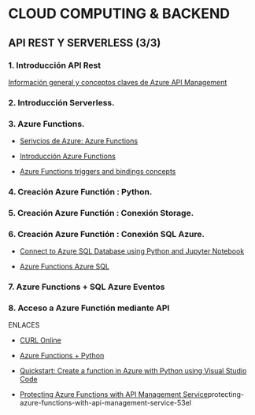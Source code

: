 
# **CLOUD COMPUTING & BACKEND**
## **API REST Y SERVERLESS (3/3)**

### 1. Introducción API Rest

[Información general y conceptos claves de Azure API Management](https://docs.microsoft.com/es-es/azure/api-management/api-management-key-concepts)

### 2. Introducción Serverless.

### 3. Azure Functions.

* [Serivcios de Azure: Azure Functions](https://azure.microsoft.com/es-es/services/functions/#overview)

* [Introducción Azure Functions](https://docs.microsoft.com/en-us/azure/azure-functions/functions-overview)

* [Azure Functions triggers and bindings concepts](https://docs.microsoft.com/en-us/azure/azure-functions/functions-triggers-bindings?tabs=csharp)

### 4. Creación Azure Functión : Python.

### 5. Creación Azure Functión : Conexión Storage.

### 6. Creación Azure Functión : Conexión SQL Azure.

* [Connect to Azure SQL Database using Python and Jupyter Notebook](https://foteinisavvidou.azurewebsites.net/connect-to-azure-sql-database-using-python-and-jupyter-notebook/)

* [Azure Functions Azure SQL](https://www.sqlshack.com/azure-functions-for-azure-sql-database/)

### 7. Azure Functions + SQL Azure Eventos
 
### 8. Acceso a Azure Functión mediante API


ENLACES

* [CURL Online](https://reqbin.com/)

* [Azure Functions + Python](https://docs.microsoft.com/es-es/azure/azure-functions/functions-reference-python?tabs=asgi%2Cazurecli-linux%2Capplication-level)

* [Quickstart: Create a function in Azure with Python using Visual Studio Code](https://docs.microsoft.com/en-us/azure/azure-functions/create-first-function-vs-code-python)


* [Protecting Azure Functions with API Management Service](https://dev.to/ib1/)protecting-azure-functions-with-api-management-service-53el